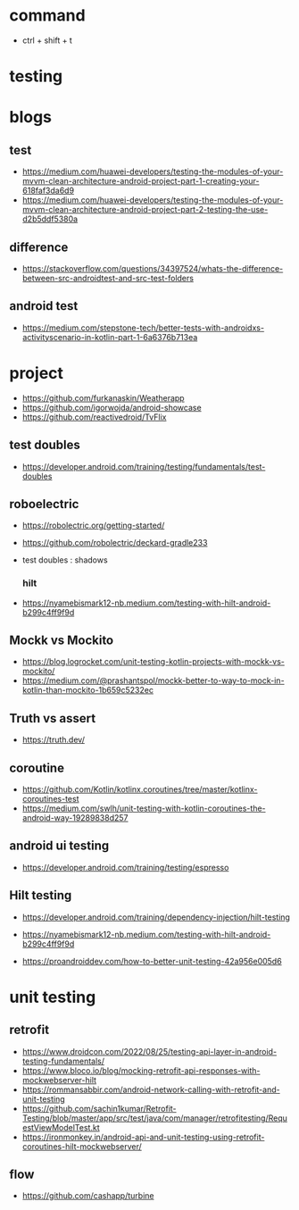 # command
 <!-- create test file -->
 - ctrl + shift + t 


# testing

# blogs

## test

- https://medium.com/huawei-developers/testing-the-modules-of-your-mvvm-clean-architecture-android-project-part-1-creating-your-618faf3da6d9
- https://medium.com/huawei-developers/testing-the-modules-of-your-mvvm-clean-architecture-android-project-part-2-testing-the-use-d2b5ddf5380a

## difference
- https://stackoverflow.com/questions/34397524/whats-the-difference-between-src-androidtest-and-src-test-folders

## android test

- https://medium.com/stepstone-tech/better-tests-with-androidxs-activityscenario-in-kotlin-part-1-6a6376b713ea

# project

- https://github.com/furkanaskin/Weatherapp
- https://github.com/igorwojda/android-showcase
- https://github.com/reactivedroid/TvFlix

## test doubles

- https://developer.android.com/training/testing/fundamentals/test-doubles

## roboelectric

- https://robolectric.org/getting-started/
- https://github.com/robolectric/deckard-gradle233

- test doubles : shadows

  ### hilt
- https://nyamebismark12-nb.medium.com/testing-with-hilt-android-b299c4ff9f9d

## Mockk vs Mockito

- https://blog.logrocket.com/unit-testing-kotlin-projects-with-mockk-vs-mockito/
- https://medium.com/@prashantspol/mockk-better-to-way-to-mock-in-kotlin-than-mockito-1b659c5232ec

## Truth vs assert

- https://truth.dev/

## coroutine

- https://github.com/Kotlin/kotlinx.coroutines/tree/master/kotlinx-coroutines-test
- https://medium.com/swlh/unit-testing-with-kotlin-coroutines-the-android-way-19289838d257

## android ui testing

- https://developer.android.com/training/testing/espresso

## Hilt testing

- https://developer.android.com/training/dependency-injection/hilt-testing
- https://nyamebismark12-nb.medium.com/testing-with-hilt-android-b299c4ff9f9d

  <!-- ** -->
- https://proandroiddev.com/how-to-better-unit-testing-42a956e005d6


# unit testing

## retrofit
<!-- ** -->
- https://www.droidcon.com/2022/08/25/testing-api-layer-in-android-testing-fundamentals/
- https://www.bloco.io/blog/mocking-retrofit-api-responses-with-mockwebserver-hilt
- https://rommansabbir.com/android-network-calling-with-retrofit-and-unit-testing
- https://github.com/sachin1kumar/Retrofit-Testing/blob/master/app/src/test/java/com/manager/retrofitesting/RequestViewModelTest.kt
- https://ironmonkey.in/android-api-and-unit-testing-using-retrofit-coroutines-hilt-mockwebserver/

## flow
- https://github.com/cashapp/turbine